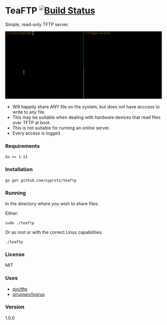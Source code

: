 # TeaFTP [![Build Status](https://travis-ci.org/xyproto/teaftp.svg?branch=master)](https://travis-ci.org/xyproto/teaftp)

Simple, read-only TFTP server.

![teaftp](img/teaftp.gif)

* Will happily share ANY file on the system, but does not have acccess to write to any file.
* This may be suitable when dealing with hardware devices that read files over TFTP at boot.
* This is not suitable for running an online server.
* Every access is logged.

### Requirements

    Go >= 1.11

### Installation

    go get github.com/xyproto/teaftp

### Running

In the directory where you wish to share files:

Either:

    sudo ./teaftp

Or as root or with the correct Linux capabilities:

    ./teaftp

### License

MIT

### Uses

* [pin/tftp](https://github.com/pin/tftp)
* [sirupsen/logrus](https://github.com/sirupsen/logrus)

### Version

1.0.0
